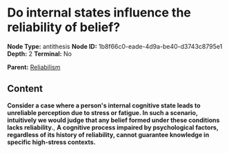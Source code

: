 # Do internal states influence the reliability of belief?

**Node Type:** antithesis
**Node ID:** 1b8f66c0-eade-4d9a-be40-d3743c8795e1
**Depth:** 2
**Terminal:** No

**Parent:** [Reliabilism](reliabilism.md)

## Content

**Consider a case where a person's internal cognitive state leads to unreliable perception due to stress or fatigue. In such a scenario, intuitively we would judge that any belief formed under these conditions lacks reliability.**, **A cognitive process impaired by psychological factors, regardless of its history of reliability, cannot guarantee knowledge in specific high-stress contexts.**
